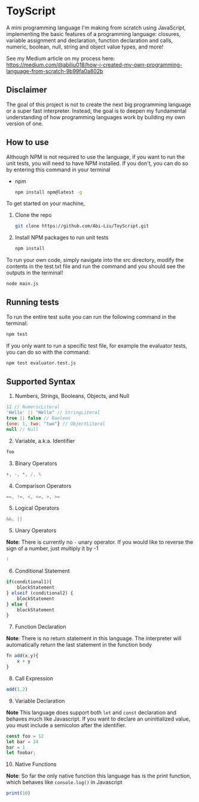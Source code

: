 # ToyScript

A mini programming language I'm making from scratch using JavaScript, implementing the basic features of a programming language: closures, variable assignment and declaration, function declaration and calls, numeric, boolean, null, string and object value types, and more!

See my Medium article on my process here: https://medium.com/@abiliu018/how-i-created-my-own-programming-language-from-scratch-9b99fa0a802b

## Disclaimer

The goal of this project is not to create the next big programming language or a super fast interpreter. Instead, the goal is to deepen my fundamental understanding of how programming languages work by building my own version of one.

## How to use

Although NPM is not required to use the language, if you want to run the unit tests, you will need to have NPM installed. If you don't, you can do so by entering this command in your terminal

- npm
  ```sh
  npm install npm@latest -g
  ```

To get started on your machine,

1. Clone the repo
   ```sh
   git clone https://github.com/Abi-Liu/ToyScript.git
   ```
2. Install NPM packages to run unit tests
   ```sh
   npm install
   ```
To run your own code, simply navigate into the src directory, modify the contents in the test.txt file and run the command and you should see the outputs in the terminal!

```sh
node main.js
```

## Running tests

To run the entire test suite you can run the following command in the terminal:

```sh
npm test
```

If you only want to run a specific test file, for example the evaluator tests, you can do so with the command:

```sh
npm test evaluator.test.js
```

## Supported Syntax

1. Numbers, Strings, Booleans, Objects, and Null

```javascript
12 // NumericLiteral
'Hello' || "Hello" // StringLiteral
true || false // Boolean
{one: 1, two: "two"} // ObjectLiteral
null // Null
```

2. Variable, a.k.a. Identifier

```javascript
foo
```

3. Binary Operators

```javascript
+, -, *, /, %
```

4. Comparison Operators

```javascript
==, !=, <, <=, >, >=
```

5. Logical Operators

```javascript
&&, ||
```

5. Unary Operators

**Note**: There is currently no `-` unary operator. If you would like to reverse the sign of a number, just multiply it by -1

```javascript
!
```

6. Conditional Statement

```javascript
if(conditional1){
    blockStatement
} elseif (conditional2) {
    blockStatement
} else {
    blockStatement
}
```

7. Function Declaration

**Note**: There is no return statement in this language. The interpreter will automatically return the last statement in the function body

```javascript
fn add(x,y){
    x + y
}
```

8. Call Expression

```javascript
add(1,2)
```

9. Variable Declaration

**Note** This language does support both `let` and `const` declaration and behaves much like Javascript. If you want to declare an uninitialized value, you must include a semicolon after the identifier.

```javascript
const foo = 12
let bar = 24
bar = 1
let foobar;
```

10. Native Functions

**Note**: So far the only native function this language has is the print function, which behaves like `console.log()` in Javascript

```javascript
print(10)
```
